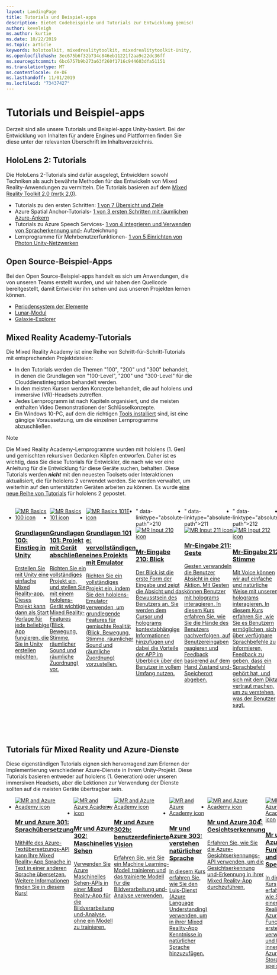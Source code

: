 ```yaml
---
layout: LandingPage
title: Tutorials und Beispiel-apps
description: Bietet Codebeispiele und Tutorials zur Entwicklung gemischter Realität.
author: keveleigh
ms.author: kurtie
ms.date: 10/22/2019
ms.topic: article
keywords: holotoolkit, mixedrealitytoolkit, mixedrealitytoolkit-Unity, Academy, Tutorial
ms.openlocfilehash: 3ec675b6f32b734c846eb11221f2aa9c22dc36ff
ms.sourcegitcommit: 6bc6757b9b273a63f260f1716c944603dfa51151
ms.translationtype: MT
ms.contentlocale: de-DE
ms.lasthandoff: 11/01/2019
ms.locfileid: "73437427"
---
```

# <a name="tutorials-and-sample-apps"></a>Tutorials und Beispiel-apps

Derzeit sind alle unsere Tutorials und Beispiel-apps Unity-basiert.  Bei der Entwicklung von Inhalten für andere Engines und Plattformen finden Sie diese unter der relevanten Überschrift im Inhaltsverzeichnis.

## <a name="hololens-2-tutorials"></a>HoloLens 2: Tutorials

Die HoloLens 2-Tutorials sind dafür ausgelegt, Entwicklern sowohl Techniken als auch bewährte Methoden für das Entwickeln von Mixed Reality-Anwendungen zu vermitteln.  Die Tutorials basieren auf dem [Mixed Reality Toolkit 2,0 (mrtk 2,0)](https://github.com/microsoft/MixedRealityToolkit-Unity).

* Tutorials zu den ersten Schritten: [1 von 7 Übersicht und Ziele](mrlearning-base.md)
* Azure Spatial Anchor-Tutorials- [1 von 3 ersten Schritten mit räumlichen Azure-Ankern](mrlearning-asa-ch1.md)
* Tutorials zu Azure Speech Services- [1 von 4 integrieren und Verwenden von Spracherkennung und-](mrlearning-speechSDK-ch1.md) Aufzeichnung
* Lernprogramme für Mehrbenutzerfunktionen- [1 von 5 Einrichten von Photon Unity-Netzwerken](mrlearning-sharing(photon)-ch1.md)

## <a name="open-source-sample-apps"></a>Open Source-Beispiel-Apps

Bei den Open Source-Beispiel-apps handelt es sich um Anwendungen, die von unseren Teams erstellt wurden, und wir haben den Quellcode bereitgestellt, damit Entwickler ihn sehen und aus unseren Projekten lernen können.

* [Periodensystem der Elemente](periodic-table-of-the-elements.md)
* [Lunar-Modul](lunar-module.md)
* [Galaxie-Explorer](galaxy-explorer.md)

## <a name="mixed-reality-academy-tutorials"></a>Mixed Reality Academy-Tutorials

Die Mixed Reality Academy ist eine Reihe von Schritt-für-Schritt-Tutorials mit entsprechenden Projektdateien:

* In den Tutorials werden die Themen "100", "200" und "300" behandelt, in denen die Grundlagen von "100-Level", "200" und "300-Level" für die Clouddienstintegration behandelt werden.
* In den meisten Kursen werden Konzepte behandelt, die auf hololens und immersive (VR)-Headsets zutreffen.
* Jedes Lernprogramm ist nach Kapiteln organisiert, und die meisten enthalten Video Demonstrationen der Schlüsselkonzepte.
* Ein Windows 10-PC, auf dem die richtigen [Tools installiert](install-the-tools.md) sind, ist eine gängige Voraussetzung, um die einzelnen Lernprogramme abzuschließen.

>[!NOTE]
>Die Mixed Reality Academy-Lernprogramme wurden mit hololens (1. Gen) und gemischten rekursiven Gedanken Köpfen entworfen.  Daher ist es wichtig, dass Sie diese Tutorials für Entwickler, die nach wie vor eine Anleitung für die Entwicklung für diese Geräte suchen, behalten.  Diese Tutorials werden **_nicht_** mit den neuesten Toolsets oder Interaktionen aktualisiert, die für hololens 2 verwendet werden.  Sie werden verwaltet, um weiterhin auf den unterstützten Geräten arbeiten zu können. Es wurde [eine neue Reihe von Tutorials](mrlearning-base.md) für hololens 2 gepostet.

<br>
<ul id="cardtypes-W" class="cardsW panelContent" style="display: flex; margin-top: 0px;">
                            <li>
                                    <a href="holograms-100.md" title="Mr Basics 100" data-linktype="absolute-path">
                                    <div class="cardSize">
                                        <div class="cardPadding">
                                            <div class="card">
                                                <div class="cardImageOuter">
                                                    <div class="cardImage">
                                                        <img src="images/Holograms100.jpg" alt="MR Basics 100 icon">
                                                    </div>
                                                </div>
                                                <div class="cardText">
                                                    <h3>Grundlagen 100: Einstieg in Unity</h3>
                                                    <p>Erstellen Sie mit Unity eine einfache Mixed Reality-app. Dieses Projekt kann dann als Start Vorlage für jede beliebige App fungieren, die Sie in Unity erstellen möchten.</p>
                                                </div>
                                            </div>
                                        </div>
                                    </div>
                               </a>
                            </li>
                            <li>
                                  <a href="holograms-101.md" title="Mr Basics 101" data-linktype="absolute-path">
                                    <div class="cardSize">
                                        <div class="cardPadding">
                                            <div class="card">
                                                <div class="cardImageOuter">
                                                    <div class="cardImage">
                                                        <img src="images/Holograms101.jpg" alt="MR Basics 101 icon">
                                                    </div>
                                                </div>
                                                <div class="cardText">
                                                    <h3>Grundlagen 101: Projekt mit Gerät abschließen</h3>
                                                    <p>Richten Sie ein vollständiges Projekt ein, und stellen Sie mit einem hololens-Gerät wichtige Mixed Reality-Features (Blick, Bewegung, Stimme, räumlicher Sound und räumliche Zuordnung) vor.</p>
                                                </div>
                                            </div>
                                        </div>
                                    </div>
                               </a>
                            </li>
                            <li>
                                <a href="holograms-101e.md" title="Mr-Grundlagen 101 e" data-linktype="absolute-path">
                                    <div class="cardSize">
                                        <div class="cardPadding">
                                            <div class="card">
                                                <div class="cardImageOuter">
                                                    <div class="cardImage">
                                                        <img src="images/Holograms101E.jpg" alt="MR Basics 101E icon">
                                                    </div>
                                                </div>
                                                <div class="cardText">
                                                    <h3>Grundlagen 101 e: vervollständigen eines Projekts mit Emulator</h3>
                                                    <p>Richten Sie ein vollständiges Projekt ein, indem Sie den hololens-Emulator verwenden, um grundlegende Features für gemischte Realität (Blick, Bewegung, Stimme, räumlicher Sound und räumliche Zuordnung) vorzustellen.</p>
                                                </div>
                                            </div>
                                        </div>
                                    </div>
                                  </a>
                            </li>
                            <li>
                                  <div class="cardPadding">
                              <div class="cardSize">" data-linktype="absolute-path">210 
                             <a href="holograms-210.md" title="
                                      <div class="card">
                                          <div class="cardImageOuter">
                                              <div class="cardImage">
                                                  <img src="images/Holograms210.jpg" alt="MR Input 210 icon">
                                              </div>
                                          </div>
                                          <div class="cardText">
                                              <h3>Mr-Eingabe 210: Blick</h3>
                                              <p>Der Blick ist die erste Form der Eingabe und zeigt die Absicht und das Bewusstsein des Benutzers an. Sie werden dem Cursor und holograms kontextabhängige Informationen hinzufügen und dabei die Vorteile der APP im Überblick über den Benutzer in vollem Umfang nutzen.</p>
                                          </div>
                                      </div>
                                  </div>
                              </div>
                               </a>
                            </li>
                            <li>
                                  <div class="cardPadding">
                              <div class="cardSize">" data-linktype="absolute-path">211 
                            <a href="holograms-211.md" title="
                                      <div class="card">
                                          <div class="cardImageOuter">
                                              <div class="cardImage">
                                                  <img src="images/Holograms211.jpg" alt="MR Input 211 icon">
                                              </div>
                                          </div>
                                          <div class="cardText">
                                              <h3>Mr-Eingabe 211: Geste</h3>
                                              <p>Gesten verwandeln die Benutzer Absicht in eine Aktion. Mit Gesten können Benutzer mit holograms interagieren. In diesem Kurs erfahren Sie, wie Sie die Hände des Benutzers nachverfolgen, auf Benutzereingaben reagieren und Feedback basierend auf dem Hand Zustand und-Speicherort abgeben.</p>
                                          </div>
                                      </div>
                                  </div>
                              </div>
                              </a>
                            </li>         
                            <li>
                                  <div class="cardPadding">
                              <div class="cardSize">" data-linktype="absolute-path">212 
                             <a href="holograms-212.md" title="
                                      <div class="card">
                                          <div class="cardImageOuter">
                                              <div class="cardImage">
                                                  <img src="images/Holograms212.jpg" alt="MR Input 212 icon">
                                              </div>
                                          </div>
                                          <div class="cardText">
                                              <h3>Mr-Eingabe 212: Stimme</h3>
                                              <p>Mit Voice können wir auf einfache und natürliche Weise mit unseren holograms interagieren. In diesem Kurs erfahren Sie, wie Sie es Benutzern ermöglichen, sich über verfügbare Sprachbefehle zu informieren, Feedback zu geben, dass ein Sprachbefehl gehört hat, und sich mit dem Diktat vertraut machen, um zu verstehen, was der Benutzer sagt.</p>
                                          </div>
                                      </div>
                                  </div>
                              </div>
                              </a>
                            </li>
                             <li>
                                  <div class="cardPadding">
                              <div class="cardSize">" data-linktype="absolute-path">213 
                              <a href="mixed-reality-213.md" title="
                                      <div class="card">
                                          <div class="cardImageOuter">
                                              <div class="cardImage">
                                                  <img src="images/MR213v2.jpg" alt="MR Input 213 icon">
                                              </div>
                                          </div>
                                          <div class="cardText">
                                              <h3>Mr-Eingabe 213: Motion-Controller</h3>
                                              <p>In diesem Kurs werden die Möglichkeiten der Visualisierung von Bewegungs Controllern in immersiven (VR) Headsets, das Behandeln von Eingabe Ereignissen und das Anfügen von benutzerdefinierten Benutzeroberflächen Elementen an die Controller erläutert.</p>
                                          </div>
                                      </div>
                                  </div>
                              </div>
                              </a>
                            </li>   
                              <li>
                              <a href="holograms-220.md" title="
                                      <div class="card">Spatial 220" data-linktype="absolute-path">
                              <div class="cardSize">
                                  <div class="cardPadding">
                                          <div class="cardImageOuter">
                                              <div class="cardImage">
                                                  <img src="images/Holograms220b.jpg" alt="MR Spatial 220 icon">
                                              </div>
                                          </div>
                                          <div class="cardText">
                                              <h3>Mr Spatial 220: räumlicher Sound</h3>
                                              <p>Räumlicher Sound atmet Leben in holograms und ermöglicht Ihnen das vorhanden sein. In diesem Kurs erfahren Sie, wie Sie mit räumlichem Sound in der umgebenden Welt nach holograms Vorgehen, Feedback während Interaktionen abgeben und Audiodaten verwenden, um Ihre Hologramme zu finden.</p>
                                          </div>
                                      </div>
                                  </div>
                              </div>
                              </a>
                            </li>      
                               <li>
                               <a href="holograms-230.md" title="
                                      <div class="card">Spatial 230" data-linktype="absolute-path">
                              <div class="cardSize">
                                  <div class="cardPadding">
                                          <div class="cardImageOuter">
                                              <div class="cardImage">
                                                  <img src="images/Holograms230.jpg" alt="MR Spatial 230 icon">
                                              </div>
                                          </div>
                                          <div class="cardText">
                                              <h3>Räumliche Daten 230: räumliche Zuordnung</h3>
                                              <p>Durch die räumliche Zuordnung werden die reale und die virtuelle Welt vereint. Sie werden Shader erkunden und Sie zum Visualisieren Ihres Platzes verwenden. Anschließend erfahren Sie, wie Sie das Raum Netz in einfache Ebenen vereinfachen, uns Feedback zum Platzieren von holograms auf realen Oberflächen und zum untersuchen visueller Effekte machen.</p>
                                          </div>
                                      </div>
                                  </div>
                              </div>
                             </a>
                            </li> 
                                <li>240 
                                <a href="holograms-240.md" title="
                                      <div class="card">
                                          <div class="cardImageOuter">" data-linktype="absolute-path">
                              <div class="cardSize">
                                  <div class="cardPadding">
                                              <div class="cardImage">
                                                  <img src="images/Holograms240.jpg" alt="MR Sharing 240 icon">
                                              </div>
                                          </div>
                                          <div class="cardText">
                                              <h3>Mr-Freigabe 240: mehrere hololens-Geräte</h3>
                                              <p>Unser Build 2016-Projekt! Richten Sie ein umfassendes Projekt mit Koordinatensystemen ein, die von hololens-Geräten gemeinsam genutzt werden, sodass Benutzer an einer gemeinsam genutzten Holographic World teilnehmen können.</p>
                                          </div>
                                      </div>
                                  </div>
                              </div>
                             </a>
                            </li> 
                                 <li>250 
                                   <a href="mixed-reality-250.md" title="
                                      <div class="card">
                                          <div class="cardImageOuter">" data-linktype="absolute-path">
                              <div class="cardSize">
                                  <div class="cardPadding">
                                              <div class="cardImage">
                                                  <img src="images/MR250-new.jpg" alt="MR Sharing 250 icon">
                                              </div>
                                          </div>
                                          <div class="cardText">
                                              <h3>Mr-Freigabe 250: hololens und immersive Headsets</h3>
                                              <p>In unserem Build 2017-Projekt veranschaulichen wir das Entwickeln einer APP, die die einzigartigen Stärken von hololens und immersiven (VR)-Headsets innerhalb einer gemeinsam genutzten, Geräte übergreifenden Darstellung nutzt.</p>
                                          </div>
                                      </div>
                                  </div>
                              </div>
                              </a>
                            </li> 
</ul>

## <a name="mixed-reality-and-azure-services-tutorials"></a>Tutorials für Mixed Reality und Azure-Dienste

Diese eigenständigen Tutorials eignen sich hervorragend zum Erlernen der Implementierung verschiedener Azure-Dienste in Ihrem Unity-Projekt.  Diese Tutorials basieren entweder auf hololens (1. Generation) oder unseren immersiven Headsets, aber die Lektionen zur Verwendung der Dienste sollten auf die meisten Geräte übertragbar sein.

<ul id="cardtypes-W" class="cardsW panelContent" style="display: flex; margin-top: 0px;">
    <li>
                                   <a href="mr-azure-301.md" title="Mr und Azure 301" data-linktype="absolute-path">
                              <div class="cardSize">
                                  <div class="cardPadding">
                                      <div class="card">
                                          <div class="cardImageOuter">
                                              <div class="cardImage">
                                                  <img src="images/MR-Azure-AcademyTile.jpg" alt="MR and Azure Academy icon">
                                              </div>
                                          </div>
                                          <div class="cardText">
                                              <h3>Mr und Azure 301: Sprachübersetzung</h3>
                                              <p>Mithilfe des Azure-Textübersetzungs-API kann Ihre Mixed Reality-App Sprache in Text in einer anderen Sprache übersetzen. Weitere Informationen finden Sie in diesem Kurs!</p>
                                          </div>
                                      </div>
                                  </div>
                              </div>
                              </a>
                            </li>
                                 <li>
                                   <a href="mr-azure-302.md" title="Mr und Azure 302" data-linktype="absolute-path">
                              <div class="cardSize">
                                  <div class="cardPadding">
                                      <div class="card">
                                          <div class="cardImageOuter">
                                              <div class="cardImage">
                                                  <img src="images/MR-Azure-AcademyTile.jpg" alt="MR and Azure Academy icon">
                                              </div>
                                          </div>
                                          <div class="cardText">
                                              <h3>Mr und Azure 302: Maschinelles Sehen</h3>
                                              <p>Verwenden Sie Azure Maschinelles Sehen-APIs in einer Mixed Reality-App für die Bildverarbeitung und-Analyse, ohne ein Modell zu trainieren.</p>
                                          </div>
                                      </div>
                                  </div>
                              </div>
                              </a>
                            </li>
                                 <li>
                                   <a href="mr-azure-302b.md" title="Mr und Azure 302b" data-linktype="absolute-path">
                              <div class="cardSize">
                                  <div class="cardPadding">
                                      <div class="card">
                                          <div class="cardImageOuter">
                                              <div class="cardImage">
                                                  <img src="images/MR-Azure-AcademyTile.jpg" alt="MR and Azure Academy icon">
                                              </div>
                                          </div>
                                          <div class="cardText">
                                              <h3>Mr und Azure 302b: benutzerdefinierte Vision</h3>
                                              <p>Erfahren Sie, wie Sie ein Machine Learning-Modell trainieren und das trainierte Modell für die Bildverarbeitung und-Analyse verwenden.</p>
                                          </div>
                                      </div>
                                  </div>
                              </div>
                              </a>
                            </li>                            
                                 <li>
                                   <a href="mr-azure-303.md" title="Mr und Azure 303" data-linktype="absolute-path">
                              <div class="cardSize">
                                  <div class="cardPadding">
                                      <div class="card">
                                          <div class="cardImageOuter">
                                              <div class="cardImage">
                                                  <img src="images/MR-Azure-AcademyTile.jpg" alt="MR and Azure Academy icon">
                                              </div>
                                          </div>
                                          <div class="cardText">
                                              <h3>Mr und Azure 303: verstehen natürlicher Sprache</h3>
                                              <p>In diesem Kurs erfahren Sie, wie Sie den Luis-Dienst (Azure Language Understanding) verwenden, um in ihrer Mixed Reality-App Kenntnisse in natürlicher Sprache hinzuzufügen.</p>
                                          </div>
                                      </div>
                                  </div>
                              </div>
                              </a>
                            </li>
                                 <li>
                                   <a href="mr-azure-304.md" title="Mr und Azure 304" data-linktype="absolute-path">
                              <div class="cardSize">
                                  <div class="cardPadding">
                                      <div class="card">
                                          <div class="cardImageOuter">
                                              <div class="cardImage">
                                                  <img src="images/MR-Azure-AcademyTile.jpg" alt="MR and Azure Academy icon">
                                              </div>
                                          </div>
                                          <div class="cardText">
                                              <h3>Mr und Azure 304: Gesichtserkennung</h3>
                                              <p>Erfahren Sie, wie Sie die Azure-Gesichtserkennungs-API verwenden, um die Gesichtserkennung und-Erkennung in ihrer Mixed Reality-App durchzuführen.</p>
                                          </div>
                                      </div>
                                  </div>
                              </div>
                              </a>
                            </li>
                                 <li>
                                   <a href="mr-azure-305.md" title="Mr und Azure 305" data-linktype="absolute-path">
                              <div class="cardSize">
                                  <div class="cardPadding">
                                      <div class="card">
                                          <div class="cardImageOuter">
                                              <div class="cardImage">
                                                  <img src="images/MR-Azure-AcademyTile.jpg" alt="MR and Azure Academy icon">
                                              </div>
                                          </div>
                                          <div class="cardText">
                                              <h3>Mr und Azure 305: Funktionen und Speicher</h3>
                                              <p>In diesem Kurs erfahren Sie, wie Sie in einer Mixed Reality-App Azure Functions erstellen und verwenden und Daten innerhalb Azure Storage speichern.</p>
                                          </div>
                                      </div>
                                  </div>
                              </div>
                              </a>
                            </li>
                                 <li>
                                   <a href="mr-azure-306.md" title="Mr und Azure 306" data-linktype="absolute-path">
                              <div class="cardSize">
                                  <div class="cardPadding">
                                      <div class="card">
                                          <div class="cardImageOuter">
                                              <div class="cardImage">
                                                  <img src="images/MR-Azure-AcademyTile.jpg" alt="MR and Azure Academy icon">
                                              </div>
                                          </div>
                                          <div class="cardText">
                                              <h3>Mr und Azure 306: Streaming-Video</h3>
                                              <p>Erfahren Sie, wie Sie mit Azure Media Services ein Video zu 360-Grad in einer Windows Mixed Reality-immersive-Darstellung (VR) streamen.</p>
                                          </div>
                                      </div>
                                  </div>
                              </div>
                              </a>
                            </li>
                                 <li>
                                   <a href="mr-azure-307.md" title="Mr und Azure 307" data-linktype="absolute-path">
                              <div class="cardSize">
                                  <div class="cardPadding">
                                      <div class="card">
                                          <div class="cardImageOuter">
                                              <div class="cardImage">
                                                  <img src="images/MR-Azure-AcademyTile.jpg" alt="MR and Azure Academy icon">
                                              </div>
                                          </div>
                                          <div class="cardText">
                                              <h3>Mr und Azure 307: Machine Learning</h3>
                                              <p>Nutzen Sie Azure Machine Learning Studio in ihrer Mixed Reality-APP, um eine große Anzahl von Machine Learning-Algorithmen (ml) bereitzustellen.</p>
                                          </div>
                                      </div>
                                  </div>
                              </div>
                              </a>
                            </li>
                                 <li>
                                   <a href="mr-azure-308.md" title="Mr und Azure 308" data-linktype="absolute-path">
                              <div class="cardSize">
                                  <div class="cardPadding">
                                      <div class="card">
                                          <div class="cardImageOuter">
                                              <div class="cardImage">
                                                  <img src="images/MR-Azure-AcademyTile.jpg" alt="MR and Azure Academy icon">
                                              </div>
                                          </div>
                                          <div class="cardText">
                                              <h3>Mr und Azure 308: Geräte übergreifende Benachrichtigungen</h3>
                                              <p>In diesem Kurs erfahren Sie, wie Sie verschiedene Azure-Dienste verwenden, um Pushbenachrichtigungen und Szenen Änderungen von einer PC-APP an eine Mixed Reality-APP zu übermitteln.</p>
                                          </div>
                                      </div>
                                  </div>
                              </div>
                              </a>
                            </li>
                                 <li>
                                   <a href="mr-azure-309.md" title="Mr und Azure 309" data-linktype="absolute-path">
                              <div class="cardSize">
                                  <div class="cardPadding">
                                      <div class="card">
                                          <div class="cardImageOuter">
                                              <div class="cardImage">
                                                  <img src="images/MR-Azure-AcademyTile.jpg" alt="MR and Azure Academy icon">
                                              </div>
                                          </div>
                                          <div class="cardText">
                                              <h3>Mr und Azure 309: Application Insights</h3>
                                              <p>Verwenden Sie den Azure-Anwendung Insights-Dienst, um Analysen des Benutzer Verhaltens in einer Mixed Reality-APP zu erfassen.</p>
                                          </div>
                                      </div>
                                  </div>
                              </div>
                              </a>
                            </li> 
                                 <li>
                                   <a href="mr-azure-310.md" title="Mr und Azure 310" data-linktype="absolute-path">
                              <div class="cardSize">
                                  <div class="cardPadding">
                                      <div class="card">
                                          <div class="cardImageOuter">
                                              <div class="cardImage">
                                                  <img src="images/MR-Azure-AcademyTile.jpg" alt="MR and Azure Academy icon">
                                              </div>
                                          </div>
                                          <div class="cardText">
                                              <h3>Mr und Azure 310: Objekterkennung</h3>
                                              <p>Trainieren Sie ein Machine Learning-Modell, und verwenden Sie das trainierte Modell, um ähnliche Objekte und ihre Positionen in der physischen Welt zu erkennen.</p>
                                          </div>
                                      </div>
                                  </div>
                              </div>
                              </a>
                            </li> 
                                 <li>
                                   <a href="mr-azure-311.md" title="Mr und Azure 311" data-linktype="absolute-path">
                              <div class="cardSize">
                                  <div class="cardPadding">
                                      <div class="card">
                                          <div class="cardImageOuter">
                                              <div class="cardImage">
                                                  <img src="images/MR-Azure-AcademyTile.jpg" alt="MR and Azure Academy icon">
                                              </div>
                                          </div>
                                          <div class="cardText">
                                              <h3>Mr und Azure 311: Microsoft Graph</h3>
                                              <p>Erfahren Sie, wie Sie eine Verbindung mit Microsoft Graph-Diensten in einer Mixed Reality-App herstellen.</p>
                                          </div>
                                      </div>
                                  </div>
                              </div>
                              </a>
                            </li> 
                                 <li>
                                   <a href="mr-azure-312.md" title="Mr und Azure 312" data-linktype="absolute-path">
                              <div class="cardSize">
                                  <div class="cardPadding">
                                      <div class="card">
                                          <div class="cardImageOuter">
                                              <div class="cardImage">
                                                  <img src="images/MR-Azure-AcademyTile.jpg" alt="MR and Azure Academy icon">
                                              </div>
                                          </div>
                                          <div class="cardText">
                                              <h3>Mr und Azure 312: bot-Integration</h3>
                                              <p>Erstellen und Bereitstellen eines Bots mithilfe von Microsoft bot Framework v4 und Kommunikation mit dem bot in einer Mixed Reality-app.</p>
                                          </div>
                                      </div>
                                  </div>
                              </div>
                              </a>
                            </li> 
                                 <li>
                                   <a href="mr-azure-313.md" title="Mr und Azure 313" data-linktype="absolute-path">
                              <div class="cardSize">
                                  <div class="cardPadding">
                                      <div class="card">
                                          <div class="cardImageOuter">
                                              <div class="cardImage">
                                                  <img src="images/MR-Azure-AcademyTile.jpg" alt="MR and Azure Academy icon">
                                              </div>
                                          </div>
                                          <div class="cardText">
                                              <h3>Mr und Azure 313: IOT Hub-Dienst</h3>
                                              <p>Erfahren Sie, wie Sie Azure IOT Hub-Dienst auf einem virtuellen Computer implementieren und die Daten auf hololens visualisieren.</p>
                                          </div>
                                      </div>
                                  </div>
                              </div>
                              </a>
                            </li> 
</ul>
